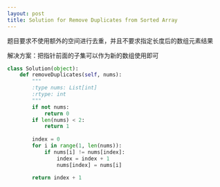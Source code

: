```yaml
---
layout: post
title: Solution for Remove Duplicates from Sorted Array
---
```


题目要求不使用额外的空间进行去重，并且不要求指定长度后的数组元素结果

解决方案：把指针前面的子集可以作为新的数组使用即可

```python
class Solution(object):
    def removeDuplicates(self, nums):
        """
        :type nums: List[int]
        :rtype: int
        """
        if not nums:
            return 0
        if len(nums) < 2:
            return 1
        
        index = 0
        for i in range(1, len(nums)):
            if nums[i] != nums[index]:
                index = index + 1
                nums[index] = nums[i]

        return index + 1
```